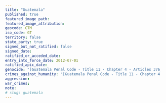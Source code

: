 ```yaml
---
title: "Guatemala"
published: true
featured_image_path:
featured_image_attribution:
geocode: GTM
iso_code: GT
territory: false
state_party: true
signed_but_not_ratified: false
signed_date:
ratified_or_acceded_date:
entry_into_force_date: 2012-07-01
ratified_apic_date:
genocide: "[Guatemala Penal Code - Title 11 - Chapter 4 - Articles 376, 377](https://iccdb.hrlc.net/data/doc/656/)"
crimes_against_humanity: "[Guatemala Penal Code - Title 11 - Chapter 4 - Article 378](https://iccdb.hrlc.net/data/doc/656/)"
aggression:
war_crimes:
note:
# slug: guatemala
---
```

